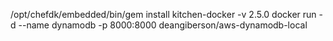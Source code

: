 /opt/chefdk/embedded/bin/gem install kitchen-docker -v 2.5.0
docker run -d --name dynamodb -p 8000:8000 deangiberson/aws-dynamodb-local 
